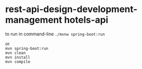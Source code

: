 # rest-api-design-development-management hotels-api

to run in command-line
```./mvnw spring-boot:run```

or <br/>
```mvn spring-boot:run```<br/>
```mvn clean```<br/>
```mvn install```<br/>
```mvn compile```<br/>
